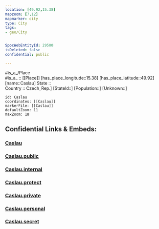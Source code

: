 ```yaml
---
location: [49.92,15.38] 
mapzoom: [7,12] 
mapmarker: city 
type: City
tags:
- geo/City


SpocWebEntityId: 29500
isDeleted: false
confidential: public

---
```

#is_a_/Place  
#is_a_ :: [[Place]] 
[has_place_longitude::15.38] 
[has_place_latitude::49.92] 
[name::Caslau] 
State ::  
Country :: Czech_Rep.] 
[StateId::] 
[Population::] 
[Unknown::] 


```leaflet
id: Caslau
coordinates: [[Caslau]] 
markerFile: [[Caslau]] 
defaultZoom: 11 
maxZoom: 18
```


## Confidential Links & Embeds: 

### [Caslau](/_Standards/Earth/Continent/Europe/Europe~Central/Czech_Republic/regions~Czech_Republic/Středočeský/City/Caslau.md) 

### [Caslau.public](/_public/Earth/Continent/Europe/Europe~Central/Czech_Republic/regions~Czech_Republic/Středočeský/City/Caslau.public.md) 

### [Caslau.internal](/_internal/Earth/Continent/Europe/Europe~Central/Czech_Republic/regions~Czech_Republic/Středočeský/City/Caslau.internal.md) 

### [Caslau.protect](/_protect/Earth/Continent/Europe/Europe~Central/Czech_Republic/regions~Czech_Republic/Středočeský/City/Caslau.protect.md) 

### [Caslau.private](/_private/Earth/Continent/Europe/Europe~Central/Czech_Republic/regions~Czech_Republic/Středočeský/City/Caslau.private.md) 

### [Caslau.personal](/_personal/Earth/Continent/Europe/Europe~Central/Czech_Republic/regions~Czech_Republic/Středočeský/City/Caslau.personal.md) 

### [Caslau.secret](/_secret/Earth/Continent/Europe/Europe~Central/Czech_Republic/regions~Czech_Republic/Středočeský/City/Caslau.secret.md)


